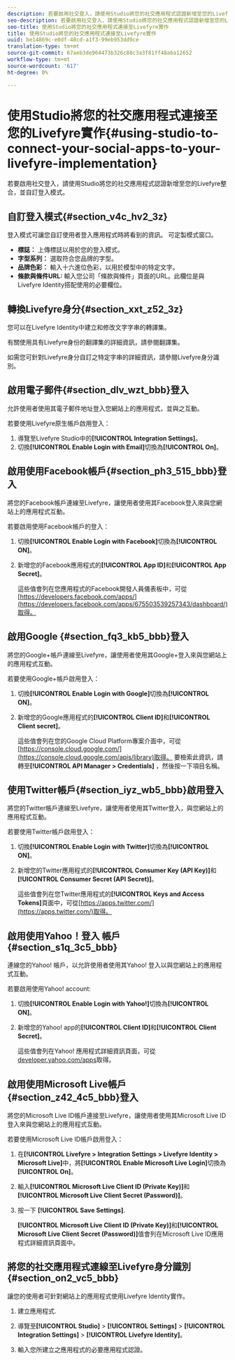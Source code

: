 ```yaml
---
description: 若要啟用社交登入，請使用Studio將您的社交應用程式認證新增至您的Livefyre整合，並自訂登入模式。
seo-description: 若要啟用社交登入，請使用Studio將您的社交應用程式認證新增至您的Livefyre整合，並自訂登入模式。
seo-title: 使用Studio將您的社交應用程式連接至Livefyre實作
title: 使用Studio將您的社交應用程式連接至Livefyre實作
uuid: be14869c-e0df-48cd-a1f3-99eb953dd9ce
translation-type: tm+mt
source-git-commit: 67aeb3de964473b326c88c3a3f81ff48a6a12652
workflow-type: tm+mt
source-wordcount: '617'
ht-degree: 0%

---
```



# 使用Studio將您的社交應用程式連接至您的Livefyre實作{#using-studio-to-connect-your-social-apps-to-your-livefyre-implementation}

若要啟用社交登入，請使用Studio將您的社交應用程式認證新增至您的Livefyre整合，並自訂登入模式。

## 自訂登入模式{#section_v4c_hv2_3z}

登入模式可讓您自訂使用者登入應用程式時將看到的資訊。 可定製模式窗口。

* **標誌：** 上傳標誌以用於您的登入模式。
* **字型系列：** 選取符合您品牌的字型。
* **品牌色彩：** 輸入十六進位色彩，以用於模型中的特定文字。
* **條款與條件URL:** 輸入您公司「條款與條件」頁面的URL。此欄位是與Livefyre Identity搭配使用的必要欄位。

## 轉換Livefyre身分{#section_xxt_z52_3z}

您可以在Livefyre Identity中建立和修改文字字串的轉譯集。

有關使用具有Livefyre身份的翻譯集的詳細資訊，請參閱翻譯集。

如需您可針對Livefyre身分自訂之特定字串的詳細資訊，請參閱Livefyre身分識別。

## 啟用電子郵件{#section_dlv_wzt_bbb}登入

允許使用者使用其電子郵件地址登入您網站上的應用程式，並與之互動。

若要使用Livefyre原生帳戶啟用登入：

1. 導覽至Livefyre Studio中的&#x200B;**[!UICONTROL Integration Settings]**。
1. 切換&#x200B;**[!UICONTROL Enable Login with Email]**&#x200B;切換為&#x200B;**[!UICONTROL On]**。

## 啟用使用Facebook帳戶{#section_ph3_515_bbb}登入

將您的Facebook帳戶連線至Livefyre，讓使用者使用其Facebook登入來與您網站上的應用程式互動。

若要啟用使用Facebook帳戶的登入：

1. 切換&#x200B;**[!UICONTROL Enable Login with Facebook]**&#x200B;切換為&#x200B;**[!UICONTROL ON]**。

1. 新增您的Facebook應用程式的&#x200B;**[!UICONTROL App ID]**&#x200B;和&#x200B;**[!UICONTROL App Secret]**。

   這些值會列在您應用程式的Facebook開發人員儀表板中，可從[https://developers.facebook.com/apps/](https://developers.facebook.com/apps/675503539257343/dashboard/)取得。

## 啟用Google {#section_fq3_kb5_bbb}登入

將您的Google+帳戶連線至Livefyre，讓使用者使用其Google+登入來與您網站上的應用程式互動。

若要使用Google+帳戶啟用登入：

1. 切換&#x200B;**[!UICONTROL Enable Login with Google]**&#x200B;切換為&#x200B;**[!UICONTROL ON]**。

1. 新增您的Google應用程式的&#x200B;**[!UICONTROL Client ID]**&#x200B;和&#x200B;**[!UICONTROL Client secret]**。

   這些值會列在您的Google Cloud Platform專案介面中，可從[https://console.cloud.google.com/](https://console.cloud.google.com/apis/library)取得。 要檢索此資訊，請轉至&#x200B;**[!UICONTROL API Manager > Credentials]** ，然後按一下項目名稱。

## 使用Twitter帳戶{#section_iyz_wb5_bbb}啟用登入

將您的Twitter帳戶連線至Livefyre，讓使用者使用其Twitter登入，與您網站上的應用程式互動。

若要使用Twitter帳戶啟用登入：

1. 切換&#x200B;**[!UICONTROL Enable Login with Twitter]**&#x200B;切換為&#x200B;**[!UICONTROL ON]**。

1. 新增您的Twitter應用程式的&#x200B;**[!UICONTROL Consumer Key (API Key)]**&#x200B;和&#x200B;**[!UICONTROL Consumer Secret (API Secret)]**。

   這些值會列在您Twitter應用程式的&#x200B;**[!UICONTROL Keys and Access Tokens]**&#x200B;頁面中，可從[https://apps.twitter.com/](https://apps.twitter.com/)取得。

## 啟用使用Yahoo！登入 帳戶 {#section_s1q_3c5_bbb}

連線您的Yahoo! 帳戶，以允許使用者使用其Yahoo! 登入以與您網站上的應用程式互動。

若要啟用使用Yahoo! account:

1. 切換&#x200B;**[!UICONTROL Enable Login with Yahoo!]**&#x200B;切換為&#x200B;**[!UICONTROL ON]**。

1. 新增您的Yahoo! app的&#x200B;**[!UICONTROL Client ID]**&#x200B;和&#x200B;**[!UICONTROL Client Secret]**。

   這些值會列在Yahoo! 應用程式詳細資訊頁面，可從[developer.yahoo.com/apps](https://developer.yahoo.com/apps)取得。

## 啟用使用Microsoft Live帳戶{#section_z42_4c5_bbb}登入

將您的Microsoft Live ID帳戶連接至Livefyre，讓使用者使用其Microsoft Live ID登入來與您網站上的應用程式互動。

若要使用Microsoft Live ID帳戶啟用登入：

1. 在&#x200B;**[!UICONTROL Livefyre > Integration Settings > Livefyre Identity > Microsoft Live]**&#x200B;中，將&#x200B;**[!UICONTROL Enable Microsoft Live Login]**&#x200B;切換為&#x200B;**[!UICONTROL On]**。

1. 輸入&#x200B;**[!UICONTROL Microsoft Live Client ID (Private Key)]**&#x200B;和&#x200B;**[!UICONTROL Microsoft Live Client Secret (Password)]**。

1. 按一下 **[!UICONTROL Save Settings]**.

   **[!UICONTROL Microsoft Live Client ID (Private Key)]**&#x200B;和&#x200B;**[!UICONTROL Microsoft Live Client Secret (Password)]**&#x200B;值會列在Microsoft Live ID應用程式詳細資訊頁面中。

## 將您的社交應用程式連線至Livefyre身分識別{#section_on2_vc5_bbb}

讓您的使用者可針對網站上的應用程式使用Livefyre Identity實作。

1. 建立應用程式.
1. 導覽至&#x200B;**[!UICONTROL Studio]** > **[!UICONTROL Settings]** > **[!UICONTROL Integration Settings]** > **[!UICONTROL Livefyre Identity]**。

1. 輸入您所建立之應用程式的必要應用程式認證。